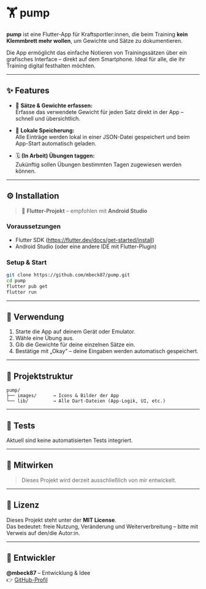# 🏋️ pump

**pump** ist eine Flutter-App für Kraftsportler:innen, die beim Training **kein Klemmbrett mehr wollen**, um Gewichte und Sätze zu dokumentieren.

Die App ermöglicht das einfache Notieren von Trainingssätzen über ein grafisches Interface – direkt auf dem Smartphone. Ideal für alle, die ihr Training digital festhalten möchten.

---

## ✨ Features

- 📝 **Sätze & Gewichte erfassen:**  
  Erfasse das verwendete Gewicht für jeden Satz direkt in der App – schnell und übersichtlich.

- 🗾 **Lokale Speicherung:**  
  Alle Einträge werden lokal in einer JSON-Datei gespeichert und beim App-Start automatisch geladen.

- 🗓 **(In Arbeit) Übungen taggen:**  
  Zukünftig sollen Übungen bestimmten Tagen zugewiesen werden können.

---

## ⚙️ Installation

> 📱 **Flutter-Projekt** – empfohlen mit **Android Studio**

### Voraussetzungen

- Flutter SDK (https://flutter.dev/docs/get-started/install)  
- Android Studio (oder eine andere IDE mit Flutter-Plugin)

### Setup & Start

```bash
git clone https://github.com/mbeck87/pump.git
cd pump
flutter pub get
flutter run
```

---

## 🚀 Verwendung

1. Starte die App auf deinem Gerät oder Emulator.
2. Wähle eine Übung aus.
3. Gib die Gewichte für deine einzelnen Sätze ein.
4. Bestätige mit „Okay“ – deine Eingaben werden automatisch gespeichert.

---

## 📁 Projektstruktur

```
pump/
├── images/      → Icons & Bilder der App
└── lib/         → Alle Dart-Dateien (App-Logik, UI, etc.)
```

---

## 🧪 Tests

Aktuell sind keine automatisierten Tests integriert.

---

## 🧹 Mitwirken

> Dieses Projekt wird derzeit ausschließlich von mir entwickelt.  

---

## 📜 Lizenz

Dieses Projekt steht unter der **MIT License**.  
Das bedeutet: freie Nutzung, Veränderung und Weiterverbreitung – bitte mit Verweis auf den/die Autor:in.

---

## 👤 Entwickler

**@mbeck87** – Entwicklung & Idee  
👉 [GitHub-Profil](https://github.com/mbeck87)
